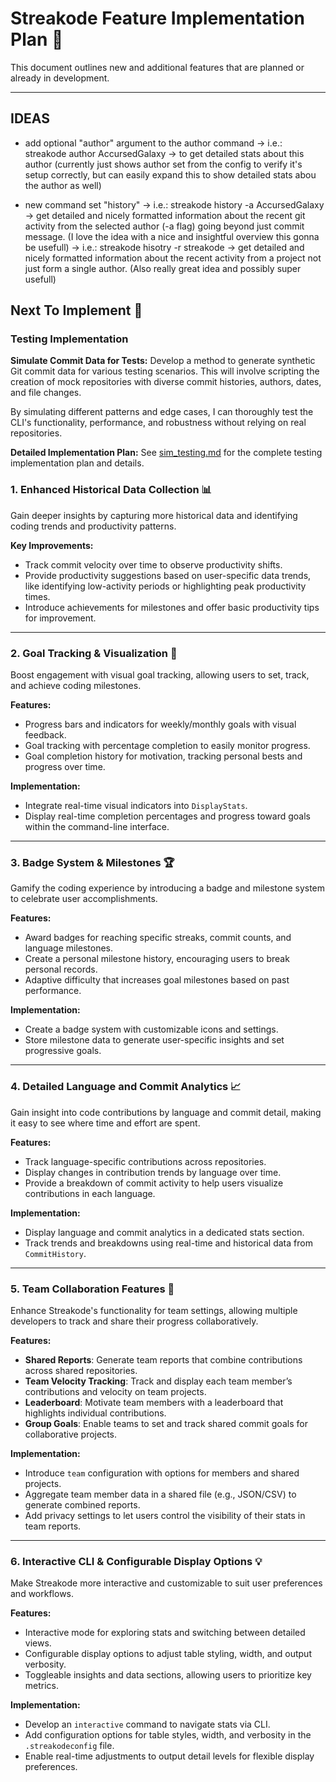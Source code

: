 # Streakode Feature Implementation Plan 🚀

This document outlines new and additional features that are planned or already in development.

---

## IDEAS
- add optional "author" argument to the author command
   -> i.e.: streakode author AccursedGalaxy -> to get detailed stats about this author (currently just shows author set from the config to verify it's setup correctly, but can easily expand this to show detailed stats abou the author as well)

- new command set "history"
   -> i.e.: streakode history -a AccursedGalaxy -> get detailed and nicely formatted information about the recent git activity from the selected author (-a flag) going beyond just commit message. (I love the idea with a nice and insightful overview this gonna be usefull)
   -> i.e.: streakode hisotry -r streakode -> get detailed and nicely formatted information about the recent activity from a project not just form a single author. (Also really great idea and possibly super usefull)

## Next To Implement 🚀

### Testing Implementation
**Simulate Commit Data for Tests:**
Develop a method to generate synthetic Git commit data for various testing scenarios.
This will involve scripting the creation of mock repositories with diverse commit histories, authors, dates, and file changes.

By simulating different patterns and edge cases, I can thoroughly test the CLI's functionality, performance, and robustness without relying on real repositories.

**Detailed Implementation Plan:**
See [sim_testing.md](docs/sim_testing.md) for the complete testing implementation plan and details.


### 1. **Enhanced Historical Data Collection 📊**

   Gain deeper insights by capturing more historical data and identifying coding trends and productivity patterns.

   **Key Improvements:**
   - Track commit velocity over time to observe productivity shifts.
   - Provide productivity suggestions based on user-specific data trends, like identifying low-activity periods or highlighting peak productivity times.
   - Introduce achievements for milestones and offer basic productivity tips for improvement.

---

### 2. **Goal Tracking & Visualization 🎯**

   Boost engagement with visual goal tracking, allowing users to set, track, and achieve coding milestones.

   **Features:**
   - Progress bars and indicators for weekly/monthly goals with visual feedback.
   - Goal tracking with percentage completion to easily monitor progress.
   - Goal completion history for motivation, tracking personal bests and progress over time.

   **Implementation:**
   - Integrate real-time visual indicators into `DisplayStats`.
   - Display real-time completion percentages and progress toward goals within the command-line interface.

---

### 3. **Badge System & Milestones 🏆**

   Gamify the coding experience by introducing a badge and milestone system to celebrate user accomplishments.

   **Features:**
   - Award badges for reaching specific streaks, commit counts, and language milestones.
   - Create a personal milestone history, encouraging users to break personal records.
   - Adaptive difficulty that increases goal milestones based on past performance.

   **Implementation:**
   - Create a badge system with customizable icons and settings.
   - Store milestone data to generate user-specific insights and set progressive goals.

---

### 4. **Detailed Language and Commit Analytics 📈**

   Gain insight into code contributions by language and commit detail, making it easy to see where time and effort are spent.

   **Features:**
   - Track language-specific contributions across repositories.
   - Display changes in contribution trends by language over time.
   - Provide a breakdown of commit activity to help users visualize contributions in each language.

   **Implementation:**
   - Display language and commit analytics in a dedicated stats section.
   - Track trends and breakdowns using real-time and historical data from `CommitHistory`.

---

### 5. **Team Collaboration Features 👥**

   Enhance Streakode's functionality for team settings, allowing multiple developers to track and share their progress collaboratively.

   **Features:**
   - **Shared Reports**: Generate team reports that combine contributions across shared repositories.
   - **Team Velocity Tracking**: Track and display each team member’s contributions and velocity on team projects.
   - **Leaderboard**: Motivate team members with a leaderboard that highlights individual contributions.
   - **Group Goals**: Enable teams to set and track shared commit goals for collaborative projects.

   **Implementation:**
   - Introduce `team` configuration with options for members and shared projects.
   - Aggregate team member data in a shared file (e.g., JSON/CSV) to generate combined reports.
   - Add privacy settings to let users control the visibility of their stats in team reports.

---

### 6. **Interactive CLI & Configurable Display Options 💡**

   Make Streakode more interactive and customizable to suit user preferences and workflows.

   **Features:**
   - Interactive mode for exploring stats and switching between detailed views.
   - Configurable display options to adjust table styling, width, and output verbosity.
   - Toggleable insights and data sections, allowing users to prioritize key metrics.

   **Implementation:**
   - Develop an `interactive` command to navigate stats via CLI.
   - Add configuration options for table styles, width, and verbosity in the `.streakodeconfig` file.
   - Enable real-time adjustments to output detail levels for flexible display preferences.
